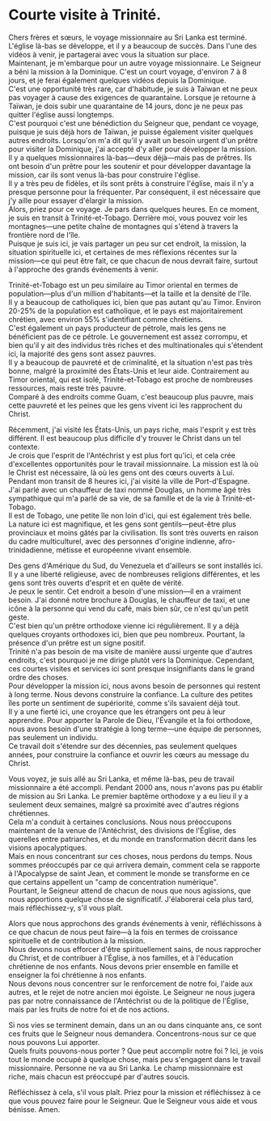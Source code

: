 # Courte visite à Trinité.

Chers frères et sœurs, le voyage missionnaire au Sri Lanka est terminé. L'église là-bas se développe, et il y a beaucoup de succès. Dans l'une des vidéos à venir, je partagerai avec vous la situation sur place.  
Maintenant, je m'embarque pour un autre voyage missionnaire. Le Seigneur a béni la mission à la Dominique. C'est un court voyage, d'environ 7 à 8 jours, et je ferai également quelques vidéos depuis la Dominique.  
C'est une opportunité très rare, car d'habitude, je suis à Taïwan et ne peux pas voyager à cause des exigences de quarantaine. Lorsque je retourne à Taïwan, je dois subir une quarantaine de 14 jours, donc je ne peux pas quitter l'église aussi longtemps.  
C'est pourquoi c'est une bénédiction du Seigneur que, pendant ce voyage, puisque je suis déjà hors de Taïwan, je puisse également visiter quelques autres endroits. Lorsqu'on m'a dit qu'il y avait un besoin urgent d'un prêtre pour visiter la Dominique, j'ai accepté d'y aller pour développer la mission.  
Il y a quelques missionnaires là-bas—deux déjà—mais pas de prêtres. Ils ont besoin d'un prêtre pour les soutenir et pour développer davantage la mission, car ils sont venus là-bas pour construire l'église.  
Il y a très peu de fidèles, et ils sont prêts à construire l'église, mais il n'y a presque personne pour la fréquenter. Par conséquent, il est nécessaire que j'y aille pour essayer d'élargir la mission.  
Alors, priez pour ce voyage. Je pars dans quelques heures. En ce moment, je suis en transit à Trinité-et-Tobago. Derrière moi, vous pouvez voir les montagnes—une petite chaîne de montagnes qui s'étend à travers la frontière nord de l'île.  
Puisque je suis ici, je vais partager un peu sur cet endroit, la mission, la situation spirituelle ici, et certaines de mes réflexions récentes sur la mission—ce qui peut être fait, ce que chacun de nous devrait faire, surtout à l'approche des grands événements à venir.  

Trinité-et-Tobago est un peu similaire au Timor oriental en termes de population—plus d'un million d'habitants—et la taille et la densité de l'île.  
Il y a beaucoup de catholiques ici, bien que pas autant qu'au Timor. Environ 20-25% de la population est catholique, et le pays est majoritairement chrétien, avec environ 55% s'identifiant comme chrétiens.  
C'est également un pays producteur de pétrole, mais les gens ne bénéficient pas de ce pétrole. Le gouvernement est assez corrompu, et bien qu'il y ait des individus très riches et des multinationales qui s'étendent ici, la majorité des gens sont assez pauvres.  
Il y a beaucoup de pauvreté et de criminalité, et la situation n'est pas très bonne, malgré la proximité des États-Unis et leur aide. Contrairement au Timor oriental, qui est isolé, Trinité-et-Tobago est proche de nombreuses ressources, mais reste très pauvre.  
Comparé à des endroits comme Guam, c'est beaucoup plus pauvre, mais cette pauvreté et les peines que les gens vivent ici les rapprochent du Christ.  

Récemment, j'ai visité les États-Unis, un pays riche, mais l'esprit y est très différent. Il est beaucoup plus difficile d'y trouver le Christ dans un tel contexte.  
Je crois que l'esprit de l'Antéchrist y est plus fort qu'ici, et cela crée d'excellentes opportunités pour le travail missionnaire. La mission est là où le Christ est nécessaire, là où les gens ont des cœurs ouverts à Lui.  
Pendant mon transit de 8 heures ici, j'ai visité la ville de Port-d'Espagne. J'ai parlé avec un chauffeur de taxi nommé Douglas, un homme âgé très sympathique qui m'a parlé de sa vie, de sa famille et de la vie à Trinité-et-Tobago.  
Il est de Tobago, une petite île non loin d'ici, qui est également très belle.  
La nature ici est magnifique, et les gens sont gentils—peut-être plus provinciaux et moins gâtés par la civilisation. Ils sont très ouverts en raison du cadre multiculturel, avec des personnes d'origine indienne, afro-trinidadienne, métisse et européenne vivant ensemble.

Des gens d'Amérique du Sud, du Venezuela et d'ailleurs se sont installés ici. Il y a une liberté religieuse, avec de nombreuses religions différentes, et les gens sont très ouverts d'esprit et en quête de vérité.  
Je peux le sentir. Cet endroit a besoin d'une mission—il en a vraiment besoin. J'ai donné notre brochure à Douglas, le chauffeur de taxi, et une icône à la personne qui vend du café, mais bien sûr, ce n'est qu'un petit geste.  
C'est bien qu'un prêtre orthodoxe vienne ici régulièrement. Il y a déjà quelques croyants orthodoxes ici, bien que peu nombreux. Pourtant, la présence d'un prêtre est un signe positif.  
Trinité n'a pas besoin de ma visite de manière aussi urgente que d'autres endroits, c'est pourquoi je me dirige plutôt vers la Dominique. Cependant, ces courtes visites et services ici sont presque insignifiants dans le grand ordre des choses.  
Pour développer la mission ici, nous avons besoin de personnes qui restent à long terme. Nous devons construire la confiance. La culture des petites îles porte un sentiment de supériorité, comme s'ils savaient déjà tout.  
Il y a une fierté ici, une croyance que les étrangers ont peu à leur apprendre. Pour apporter la Parole de Dieu, l'Évangile et la foi orthodoxe, nous avons besoin d'une stratégie à long terme—une équipe de personnes, pas seulement un individu.  
Ce travail doit s'étendre sur des décennies, pas seulement quelques années, pour construire la confiance et ouvrir les cœurs au message du Christ.  

Vous voyez, je suis allé au Sri Lanka, et même là-bas, peu de travail missionnaire a été accompli. Pendant 2000 ans, nous n'avons pas pu établir de mission au Sri Lanka. Le premier baptême orthodoxe y a eu lieu il y a seulement deux semaines, malgré sa proximité avec d'autres régions chrétiennes.  
Cela m'a conduit à certaines conclusions. Nous nous préoccupons maintenant de la venue de l'Antéchrist, des divisions de l'Église, des querelles entre patriarches, et du monde en transformation décrit dans les visions apocalyptiques.  
Mais en nous concentrant sur ces choses, nous perdons du temps. Nous sommes préoccupés par ce qui arrivera demain, comment cela se rapporte à l'Apocalypse de saint Jean, et comment le monde se transforme en ce que certains appellent un "camp de concentration numérique".  
Pourtant, le Seigneur attend de chacun de nous que nous agissions, que nous apportions quelque chose de significatif. J'élaborerai cela plus tard, mais réfléchissez-y, s'il vous plaît.  

Alors que nous approchons des grands événements à venir, réfléchissons à ce que chacun de nous peut faire—à la fois en termes de croissance spirituelle et de contribution à la mission.  
Nous devons nous efforcer d'être spirituellement sains, de nous rapprocher du Christ, et de contribuer à l'Église, à nos familles, et à l'éducation chrétienne de nos enfants. Nous devons prier ensemble en famille et enseigner la foi chrétienne à nos enfants.  
Nous devons nous concentrer sur le renforcement de notre foi, l'aide aux autres, et le rejet de notre ancien moi égoïste. Le Seigneur ne nous jugera pas par notre connaissance de l'Antéchrist ou de la politique de l'Église, mais par les fruits de notre foi et de nos actions.  

Si nos vies se terminent demain, dans un an ou dans cinquante ans, ce sont ces fruits que le Seigneur nous demandera. Concentrons-nous sur ce que nous pouvons Lui apporter.  
Quels fruits pouvons-nous porter ? Que peut accomplir notre foi ? Ici, je vois tout le monde occupé à quelque chose, mais peu s'engagent dans le travail missionnaire. Personne ne va au Sri Lanka. Le champ missionnaire est riche, mais chacun est préoccupé par d'autres soucis.  

Réfléchissez à cela, s'il vous plaît. Priez pour la mission et réfléchissez à ce que vous pouvez faire pour le Seigneur. Que le Seigneur vous aide et vous bénisse. Amen.

